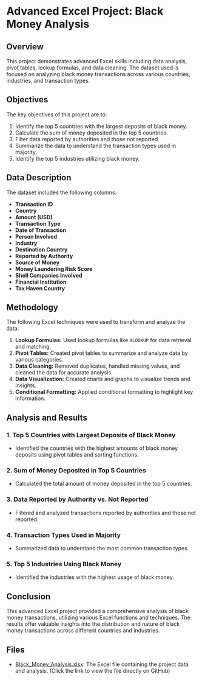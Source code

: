 # Advanced Excel Project: Black Money Analysis

## Overview
This project demonstrates advanced Excel skills including data analysis, pivot tables, lookup formulas, and data cleaning. The dataset used is focused on analyzing black money transactions across various countries, industries, and transaction types.

## Objectives
The key objectives of this project are to:
1. Identify the top 5 countries with the largest deposits of black money.
2. Calculate the sum of money deposited in the top 5 countries.
3. Filter data reported by authorities and those not reported.
4. Summarize the data to understand the transaction types used in majority.
5. Identify the top 5 industries utilizing black money.

## Data Description
The dataset includes the following columns:
- **Transaction ID**
- **Country**
- **Amount (USD)**
- **Transaction Type**
- **Date of Transaction**
- **Person Involved**
- **Industry**
- **Destination Country**
- **Reported by Authority**
- **Source of Money**
- **Money Laundering Risk Score**
- **Shell Companies Involved**
- **Financial Institution**
- **Tax Haven Country**

## Methodology
The following Excel techniques were used to transform and analyze the data:
1. **Lookup Formulas:** Used lookup formulas like `XLOOKUP` for data retrieval and matching.
2. **Pivot Tables:** Created pivot tables to summarize and analyze data by various categories.
3. **Data Cleaning:** Removed duplicates, handled missing values, and cleaned the data for accurate analysis.
4. **Data Visualization:** Created charts and graphs to visualize trends and insights.
5. **Conditional Formatting:** Applied conditional formatting to highlight key information.

## Analysis and Results

### 1. Top 5 Countries with Largest Deposits of Black Money
- Identified the countries with the highest amounts of black money deposits using pivot tables and sorting functions.

### 2. Sum of Money Deposited in Top 5 Countries
- Calculated the total amount of money deposited in the top 5 countries.

### 3. Data Reported by Authority vs. Not Reported
- Filtered and analyzed transactions reported by authorities and those not reported.

### 4. Transaction Types Used in Majority
- Summarized data to understand the most common transaction types.

### 5. Top 5 Industries Using Black Money
- Identified the industries with the highest usage of black money.

## Conclusion
This advanced Excel project provided a comprehensive analysis of black money transactions, utilizing various Excel functions and techniques. The results offer valuable insights into the distribution and nature of black money transactions across different countries and industries.

## Files
- [Black_Money_Analysis.xlsx](Black_Money_Analysis.xlsx): The Excel file containing the project data and analysis. (Click the link to view the file directly on GitHub)

